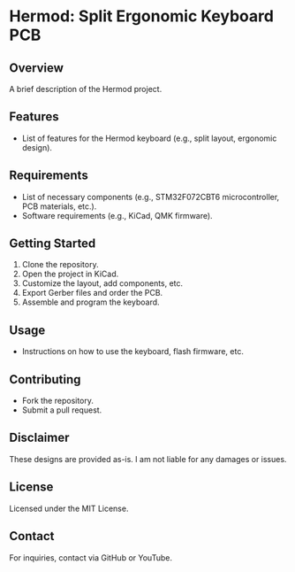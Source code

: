 # Hermod: Split Ergonomic Keyboard PCB

## Overview
A brief description of the Hermod project.

## Features
- List of features for the Hermod keyboard (e.g., split layout, ergonomic design).

## Requirements
- List of necessary components (e.g., STM32F072CBT6 microcontroller, PCB materials, etc.).
- Software requirements (e.g., KiCad, QMK firmware).

## Getting Started
1. Clone the repository.
2. Open the project in KiCad.
3. Customize the layout, add components, etc.
4. Export Gerber files and order the PCB.
5. Assemble and program the keyboard.

## Usage
- Instructions on how to use the keyboard, flash firmware, etc.

## Contributing
- Fork the repository.
- Submit a pull request.

## Disclaimer
These designs are provided as-is. I am not liable for any damages or issues.

## License
Licensed under the MIT License.

## Contact
For inquiries, contact via GitHub or YouTube.

